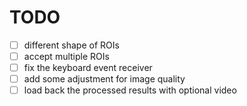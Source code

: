 # TODO 
- [ ] different shape of ROIs
- [ ] accept multiple ROIs
- [ ] fix the keyboard event receiver
- [ ] add some adjustment for image quality
- [ ] load back the processed results with optional video